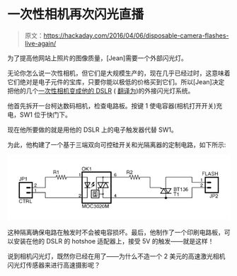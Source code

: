 # 一次性相机再次闪光直播

> 原文：<https://hackaday.com/2016/04/06/disposable-camera-flashes-live-again/>

为了提高他网站上照片的图像质量，[Jean]需要一个外部闪光灯。

无论你怎么说一次性相机，但它们是大规模生产的，现在几乎已经过时，这意味着它们绝对是电子元件的宝库，只要你能以极低的价格买到它们。所以[Jean]决定把他的几个[一次性相机变成他的 DSLR](https://tibounise.com/articles/diy-flash.html) ( [翻译为](https://translate.google.ca/translate?sl=auto&tl=en&js=y&prev=_t&hl=en&ie=UTF-8&u=https%3A%2F%2Ftibounise.com%2Farticles%2Fdiy-flash.html&edit-text=&act=url))的外接闪光灯系统。

他首先拆开一台柯达数码相机，检查电路板。按键 1 使电容器(相机打开开关)充电，SW1 位于快门下。

现在他所要做的就是用他的 DSLR 上的电子触发器代替 SW1。

为此，他构建了一个基于三端双向可控硅开关和光隔离器的定制电路，如下所示:

[![ssd-relay-schematic-960](img/9cbe785202847265d6312984448f6ddd.png)](https://hackaday.com/wp-content/uploads/2016/04/ssd-relay-schematic-960.png)

这种隔离确保电路在触发时不会被电容损坏。最后，他制作了一个印刷电路板，可以安装在他的 DSLR 的 hotshoe 适配器上，接受 5V 的触发——就是这样！

说到相机闪光灯，既然你已经在用了——为什么不造一个 2 美元的高速激光相机闪光灯传感器来进行高速摄影呢？